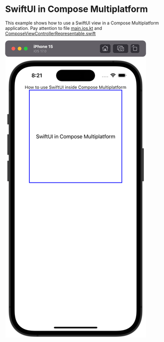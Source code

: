 # SwiftUI in Compose Multiplatform

This example shows how to use a SwiftUI view in a Compose Multiplatform application.
Pay attention to file [main.ios.kt](shared%2Fsrc%2FiosMain%2Fkotlin%2Fmain.ios.kt) and [ComposeViewControllerRepresentable.swift](iosApp%2FiosApp%2FComposeViewControllerRepresentable.swift)

![screenshot.png](screenshot.png)

